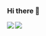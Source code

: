 ### Hi there 👋
<img align="left" src="https://github-readme-stats.vercel.app/api?username=egamasa&count_private=true&theme=merko&show_icons=true" style="max-width:50%;"/>
<img align="left" src="https://github-readme-stats.vercel.app/api/top-langs/?username=egamasa&theme=prussian&layout=compact" style="max-width:50%;"/>

<!--
**egamasa/egamasa** is a ✨ _special_ ✨ repository because its `README.md` (this file) appears on your GitHub profile.


Here are some ideas to get you started:

- 🔭 I’m currently working on ...
- 🌱 I’m currently learning ...
- 👯 I’m looking to collaborate on ...
- 🤔 I’m looking for help with ...
- 💬 Ask me about ...
- 📫 How to reach me: ...
- 😄 Pronouns: ...
- ⚡ Fun fact: ...
-->
